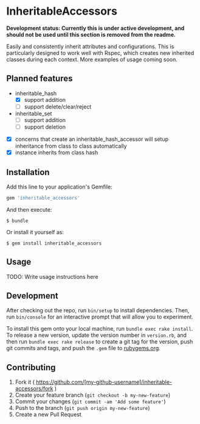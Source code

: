 # InheritableAccessors

**Development status: Currently this is under active development, and should not be used until this section is removed from the readme.**

Easily and consistently inherit attributes and configurations.  This is particularly designed to work well with Rspec, which creates new inherited classes during each context.  More examples of usage coming soon.

## Planned features

- inheritable\_hash
  - [x] support addition
  - [ ] support delete/clear/reject
- inheritable\_set
  - [ ] support addition
  - [ ] support deletion
- [x] concerns that create an inheritable\_hash\_accessor will setup inheritance from class to class automatically
- [x] instance inherits from class hash

## Installation

Add this line to your application's Gemfile:

```ruby
gem 'inheritable_accessors'
```

And then execute:

    $ bundle

Or install it yourself as:

    $ gem install inheritable_accessors

## Usage

TODO: Write usage instructions here

## Development

After checking out the repo, run `bin/setup` to install dependencies. Then, run `bin/console` for an interactive prompt that will allow you to experiment.

To install this gem onto your local machine, run `bundle exec rake install`. To release a new version, update the version number in `version.rb`, and then run `bundle exec rake release` to create a git tag for the version, push git commits and tags, and push the `.gem` file to [rubygems.org](https://rubygems.org).

## Contributing

1. Fork it ( https://github.com/[my-github-username]/inheritable-accessors/fork )
2. Create your feature branch (`git checkout -b my-new-feature`)
3. Commit your changes (`git commit -am 'Add some feature'`)
4. Push to the branch (`git push origin my-new-feature`)
5. Create a new Pull Request
